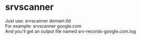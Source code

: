 # srvscanner

Just use: srvscanner domain.tld<br/>
For example: srvscanner google.com<br/>
And you'll get an output file named srv-records-google.com.log
